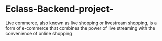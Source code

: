 # Eclass-Backend-project-
Live commerce, also known as live shopping or livestream shopping, is a form of e-commerce that combines the power of live streaming with the convenience of online shopping
